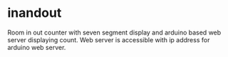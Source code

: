 # inandout
Room in out counter with seven segment display and arduino based web server displaying count. Web server is accessible with ip address for arduino web server.
